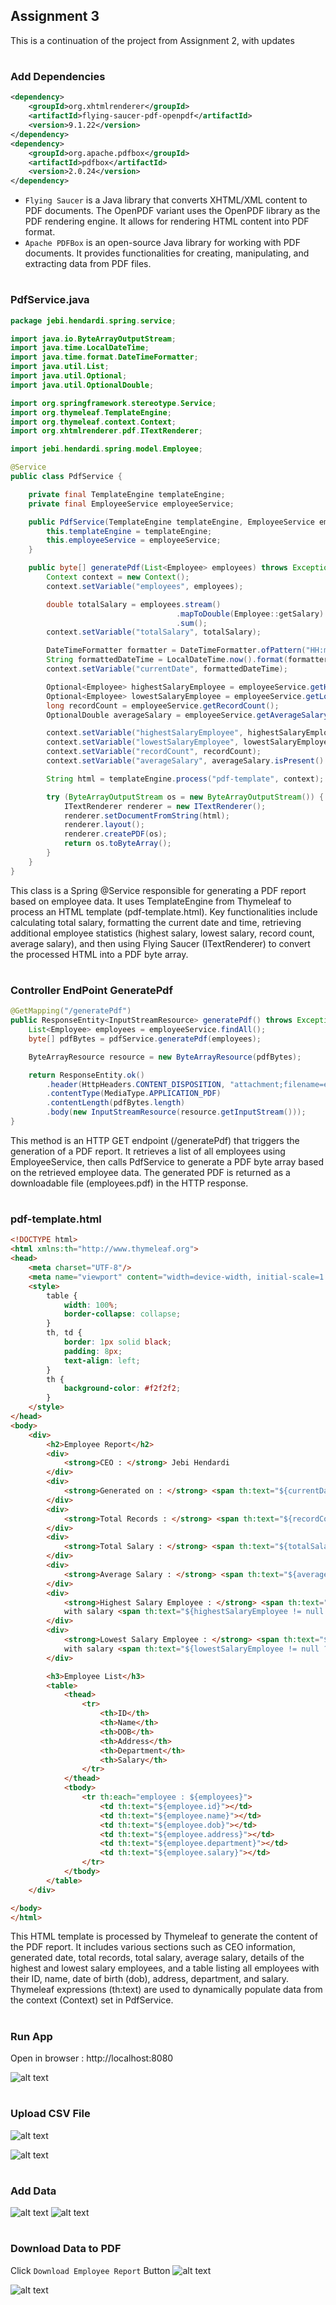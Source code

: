 ## Assignment 3

This is a continuation of the project from Assignment 2, with updates

#
### Add Dependencies
```xml
<dependency>
    <groupId>org.xhtmlrenderer</groupId>
    <artifactId>flying-saucer-pdf-openpdf</artifactId>
    <version>9.1.22</version>
</dependency>
<dependency>
    <groupId>org.apache.pdfbox</groupId>
    <artifactId>pdfbox</artifactId>
    <version>2.0.24</version>
</dependency>
```

- `Flying Saucer` is a Java library that converts XHTML/XML content to PDF documents. The OpenPDF variant uses the OpenPDF library as the PDF rendering engine. It allows for rendering HTML content into PDF format.
- `Apache PDFBox` is an open-source Java library for working with PDF documents. It provides functionalities for creating, manipulating, and extracting data from PDF files. 
#
### PdfService.java

```java
package jebi.hendardi.spring.service;

import java.io.ByteArrayOutputStream;
import java.time.LocalDateTime;
import java.time.format.DateTimeFormatter;
import java.util.List;
import java.util.Optional;
import java.util.OptionalDouble;

import org.springframework.stereotype.Service;
import org.thymeleaf.TemplateEngine;
import org.thymeleaf.context.Context;
import org.xhtmlrenderer.pdf.ITextRenderer;

import jebi.hendardi.spring.model.Employee;

@Service
public class PdfService {

    private final TemplateEngine templateEngine;
    private final EmployeeService employeeService;

    public PdfService(TemplateEngine templateEngine, EmployeeService employeeService) {
        this.templateEngine = templateEngine;
        this.employeeService = employeeService;
    }

    public byte[] generatePdf(List<Employee> employees) throws Exception {
        Context context = new Context();
        context.setVariable("employees", employees);

        double totalSalary = employees.stream()
                                     .mapToDouble(Employee::getSalary)
                                     .sum();
        context.setVariable("totalSalary", totalSalary);

        DateTimeFormatter formatter = DateTimeFormatter.ofPattern("HH:mm:ss, dd/MM/yyyy");
        String formattedDateTime = LocalDateTime.now().format(formatter);
        context.setVariable("currentDate", formattedDateTime);

        Optional<Employee> highestSalaryEmployee = employeeService.getHighestSalaryEmployee();
        Optional<Employee> lowestSalaryEmployee = employeeService.getLowestSalaryEmployee();
        long recordCount = employeeService.getRecordCount();
        OptionalDouble averageSalary = employeeService.getAverageSalary();

        context.setVariable("highestSalaryEmployee", highestSalaryEmployee.orElse(null));
        context.setVariable("lowestSalaryEmployee", lowestSalaryEmployee.orElse(null));
        context.setVariable("recordCount", recordCount);
        context.setVariable("averageSalary", averageSalary.isPresent() ? averageSalary.getAsDouble() : 0);

        String html = templateEngine.process("pdf-template", context);

        try (ByteArrayOutputStream os = new ByteArrayOutputStream()) {
            ITextRenderer renderer = new ITextRenderer();
            renderer.setDocumentFromString(html);
            renderer.layout();
            renderer.createPDF(os);
            return os.toByteArray();
        }
    }
}
```
This class is a Spring @Service responsible for generating a PDF report based on employee data. It uses TemplateEngine from Thymeleaf to process an HTML template (pdf-template.html). Key functionalities include calculating total salary, formatting the current date and time, retrieving additional employee statistics (highest salary, lowest salary, record count, average salary), and then using Flying Saucer (ITextRenderer) to convert the processed HTML into a PDF byte array.

#
### Controller EndPoint GeneratePdf
```java
@GetMapping("/generatePdf")
public ResponseEntity<InputStreamResource> generatePdf() throws Exception {
    List<Employee> employees = employeeService.findAll();
    byte[] pdfBytes = pdfService.generatePdf(employees);

    ByteArrayResource resource = new ByteArrayResource(pdfBytes);

    return ResponseEntity.ok()
        .header(HttpHeaders.CONTENT_DISPOSITION, "attachment;filename=employees.pdf")
        .contentType(MediaType.APPLICATION_PDF)
        .contentLength(pdfBytes.length)
        .body(new InputStreamResource(resource.getInputStream()));
}
```

This method is an HTTP GET endpoint (/generatePdf) that triggers the generation of a PDF report. It retrieves a list of all employees using EmployeeService, then calls PdfService to generate a PDF byte array based on the retrieved employee data. The generated PDF is returned as a downloadable file (employees.pdf) in the HTTP response.

#
### pdf-template.html
```html
<!DOCTYPE html>
<html xmlns:th="http://www.thymeleaf.org">
<head>
    <meta charset="UTF-8"/>
    <meta name="viewport" content="width=device-width, initial-scale=1.0"/>
    <style>
        table {
            width: 100%;
            border-collapse: collapse;
        }
        th, td {
            border: 1px solid black;
            padding: 8px;
            text-align: left;
        }
        th {
            background-color: #f2f2f2;
        }
    </style>
</head>
<body>
    <div>
        <h2>Employee Report</h2>
        <div>
            <strong>CEO : </strong> Jebi Hendardi
        </div>
        <div>
            <strong>Generated on : </strong> <span th:text="${currentDate}"></span>
        </div>
        <div>
            <strong>Total Records : </strong> <span th:text="${recordCount}"></span>
        </div>
        <div>
            <strong>Total Salary : </strong> <span th:text="${totalSalary}"></span>
        </div>
        <div>
            <strong>Average Salary : </strong> <span th:text="${averageSalary}"></span>
        </div>
        <div>
            <strong>Highest Salary Employee : </strong> <span th:text="${highestSalaryEmployee != null ? highestSalaryEmployee.name : ''}"></span>
            with salary <span th:text="${highestSalaryEmployee != null ? highestSalaryEmployee.salary : ''}"></span>
        </div>
        <div>
            <strong>Lowest Salary Employee : </strong> <span th:text="${lowestSalaryEmployee != null ? lowestSalaryEmployee.name : ''}"></span>
            with salary <span th:text="${lowestSalaryEmployee != null ? lowestSalaryEmployee.salary : ''}"></span>
        </div>

        <h3>Employee List</h3>
        <table>
            <thead>
                <tr>
                    <th>ID</th>
                    <th>Name</th>
                    <th>DOB</th>
                    <th>Address</th>
                    <th>Department</th>
                    <th>Salary</th>
                </tr>
            </thead>
            <tbody>
                <tr th:each="employee : ${employees}">
                    <td th:text="${employee.id}"></td>
                    <td th:text="${employee.name}"></td>
                    <td th:text="${employee.dob}"></td>
                    <td th:text="${employee.address}"></td>
                    <td th:text="${employee.department}"></td>
                    <td th:text="${employee.salary}"></td>
                </tr>
            </tbody>
        </table>
    </div>

</body>
</html>
```

This HTML template is processed by Thymeleaf to generate the content of the PDF report. It includes various sections such as CEO information, generated date, total records, total salary, average salary, details of the highest and lowest salary employees, and a table listing all employees with their ID, name, date of birth (dob), address, department, and salary. Thymeleaf expressions (th:text) are used to dynamically populate data from the context (Context) set in PdfService.

# 
### Run App
Open in browser : http://localhost:8080

![alt text](img/1.1.png)


#
### Upload CSV File
![alt text](img/1.2.png)

![alt text](img/1.3.png)


#
### Add Data
![alt text](img/1.4.png)
![alt text](img/1.5.png)


#
### Download Data to PDF
Click `Download Employee Report` Button
![alt text](img/1.6.png)

![alt text](img/1.7.png)